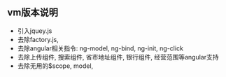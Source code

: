 ## vm版本说明
   * 引入jquey.js
   * 去除factory.js,
   * 去除angular相关指令: ng-model, ng-bind, ng-init, ng-click
   * 去除上传组件, 搜索组件, 省市地址组件, 银行组件, 经营范围等angular支持
   * 去除无用的$scope, model,

